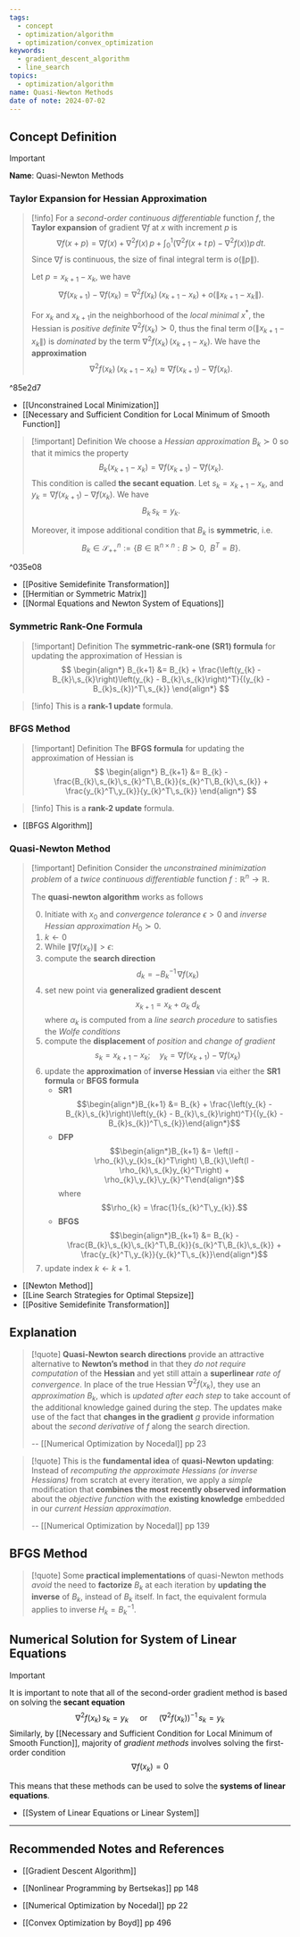 ```yaml
---
tags:
  - concept
  - optimization/algorithm
  - optimization/convex_optimization
keywords:
  - gradient_descent_algorithm
  - line_search
topics:
  - optimization/algorithm
name: Quasi-Newton Methods
date of note: 2024-07-02
---
```


## Concept Definition

>[!important]
>**Name**: Quasi-Newton Methods

### Taylor Expansion for Hessian Approximation

>[!info]
>For a *second-order continuous differentiable* function $f$,  the **Taylor expansion** of gradient $\nabla f$ at $x$ with increment $p$ is
>$$
>\nabla f(x + p) = \nabla f(x) + \nabla^2 f(x)\,p + \int_{0}^{1}\left(\nabla^2 f(x + t\,p) - \nabla^2 f(x) \right)p\,dt.
>$$
>Since $\nabla f$ is continuous, the size of final integral term is $o(\lVert p \rVert)$.
>
>Let $p = x_{k+1} - x_{k}$, we have
>$$
>\nabla f(x_{k+1}) - \nabla f(x_{k}) = \nabla^2 f(x_{k})\,\left(x_{k+1} - x_{k}\right) + o\left(\lVert x_{k+1} - x_{k} \rVert \right).
>$$
>
>For $x_{k}$ and $x_{k+1}$in the neighborhood of the *local minimal* $x^*$, the Hessian is *positive definite* $\nabla^2 f(x_{k}) \succ 0$, thus the final term $o\left(\lVert x_{k+1} - x_{k} \rVert \right)$ is *dominated* by the  term $\nabla^2 f(x_{k})\,\left(x_{k+1} - x_{k}\right)$. We have the **approximation**
>$$
>\nabla^2 f(x_{k})\,\left(x_{k+1} - x_{k}\right) \approx \nabla f(x_{k+1}) - \nabla f(x_{k}).
>$$

^85e2d7

- [[Unconstrained Local Minimization]]
- [[Necessary and Sufficient Condition for Local Minimum of Smooth Function]]

>[!important] Definition
>We choose a *Hessian approximation* $B_{k} \succ 0$ so that it mimics the property
>$$
>B_{k}\left(x_{k+1} - x_{k}\right) = \nabla f(x_{k+1}) - \nabla f(x_{k}).
>$$
>This condition is called **the secant equation**. Let $s_{k} = x_{k+1} - x_{k}$, and $y_{k} = \nabla f(x_{k+1}) - \nabla f(x_{k})$. We have
>$$
>B_{k}\,s_{k} = y_{k}.
>$$
>
>Moreover, it impose additional condition that $B_{k}$ is **symmetric**, i.e.
>$$
>B_{k} \in \mathcal{S}_{++}^{n} := \left\{ B\in \mathbb{R}^{n\times n}: B \succ 0, \;\; B^{T} = B \right\}. 
>$$

^035e08

- [[Positive Semidefinite Transformation]]
- [[Hermitian or Symmetric Matrix]]
- [[Normal Equations and Newton System of Equations]]

### Symmetric Rank-One Formula

>[!important] Definition
>The **symmetric-rank-one (SR1) formula** for updating the approximation of Hessian is
>$$
>\begin{align*}
>B_{k+1} &= B_{k} + \frac{\left(y_{k} - B_{k}\,s_{k}\right)\left(y_{k} - B_{k}\,s_{k}\right)^T}{(y_{k} - B_{k}s_{k})^T\,s_{k}}
>\end{align*}
>$$

>[!info]
>This is a **rank-1 update** formula.

### BFGS Method

>[!important] Definition
>The **BFGS formula** for updating the approximation of Hessian is
>$$
>\begin{align*}
>B_{k+1} &= B_{k} - \frac{B_{k}\,s_{k}\,s_{k}^T\,B_{k}}{s_{k}^T\,B_{k}\,s_{k}} + \frac{y_{k}^T\,y_{k}}{y_{k}^T\,s_{k}}
>\end{align*}
>$$

>[!info]
>This is a **rank-2 update** formula.

- [[BFGS Algorithm]]

### Quasi-Newton Method 

>[!important] Definition
>Consider the *unconstrained  minimization problem* of a *twice continuous differentiable* function $f: \mathbb{R}^{n} \to \mathbb{R}$. 
>
>The **quasi-newton algorithm** works as follows
>
>0. Initiate with  $x_{0}$ and *convergence tolerance* $\epsilon >0$ and *inverse Hessian approximation* $H_{0} \succ 0.$
>1. $k \leftarrow 0$
>2. While $\lVert \nabla f(x_{k}) \rVert > \epsilon$:
>	1. compute the **search direction** $$d_{k} = - B_{k}^{-1}\,\nabla f(x_{k})$$
>	2. set new point via **generalized gradient descent** $$x_{k+1} = x_{k} + \alpha_{k}\;d_{k}$$ where $\alpha_{k}$ is computed from a *line search procedure* to satisfies the *Wolfe conditions*
>	3. compute the **displacement** of *position* and *change of gradient* $$s_{k} = x_{k+1} - x_{k}; \quad y_{k} = \nabla f(x_{k+1}) - \nabla f(x_{k})$$
>	4. update the **approximation** of **inverse Hessian** via either the **SR1 formula** or **BFGS formula**
>		- **SR1** $$\begin{align*}B_{k+1} &= B_{k} + \frac{\left(y_{k} - B_{k}\,s_{k}\right)\left(y_{k} - B_{k}\,s_{k}\right)^T}{(y_{k} - B_{k}s_{k})^T\,s_{k}}\end{align*}$$
>		- **DFP** $$\begin{align*}B_{k+1} &= \left(I - \rho_{k}\,y_{k}s_{k}^T\right) \,B_{k}\,\left(I - \rho_{k}\,s_{k}y_{k}^T\right) + \rho_{k}\,y_{k}\,y_{k}^T\end{align*}$$ where $$\rho_{k} = \frac{1}{s_{k}^T\,y_{k}}.$$ 
>		- **BFGS** $$\begin{align*}B_{k+1} &= B_{k} - \frac{B_{k}\,s_{k}\,s_{k}^T\,B_{k}}{s_{k}^T\,B_{k}\,s_{k}} + \frac{y_{k}^T\,y_{k}}{y_{k}^T\,s_{k}}\end{align*}$$
>	1. update index $k \leftarrow k+ 1.$   

- [[Newton Method]]
- [[Line Search Strategies for Optimal Stepsize]]
- [[Positive Semidefinite Transformation]]

## Explanation

>[!quote]
>**Quasi-Newton search directions** provide an attractive alternative to **Newton’s method** in that they *do not require computation* of the **Hessian** and yet still attain a **superlinear** *rate of convergence*. In place of the true Hessian $\nabla^2 f(x_{k})$, they use an *approximation* $B_{k}$, which is *updated after each step* to take account of the additional knowledge gained during the step. The updates make use of the fact that **changes in the gradient** $g$ provide information about the *second derivative* of $f$ along the search direction.
>
>-- [[Numerical Optimization by Nocedal]] pp 23


>[!quote]
>This is the **fundamental idea** of **quasi-Newton updating**: Instead of *recomputing the approximate Hessians (or inverse Hessians)* from scratch at every iteration, we apply a *simple* modification that **combines the most recently observed information** about the *objective function* with the **existing knowledge** embedded in our *current Hessian approximation*.
>
>-- [[Numerical Optimization by Nocedal]] pp 139

## BFGS Method

>[!quote]
>Some **practical implementations** of quasi-Newton methods *avoid* the need to **factorize** $B_{k}$ at each iteration by **updating the inverse** of $B_{k}$, instead of $B_{k}$ itself. In fact, the equivalent formula applies to inverse $H_{k} =B_{k}^{-1}.$

## Numerical Solution for System of Linear Equations

>[!important]
>It is important to note that all of the second-order gradient method is based on solving the **secant equation**
>$$
>\nabla^2 f(x_{k})\,s_{k} = y_{k} \quad \text{ or } \quad  \left(\nabla^2 f(x_{k})\right)^{-1}\,s_{k} = y_{k}
>$$
>Similarly, by [[Necessary and Sufficient Condition for Local Minimum of Smooth Function]], majority of *gradient methods* involves solving the first-order condition
>$$
>\nabla f(x_{k}) = 0
>$$
>
>This means that these methods can be used to solve the **systems of linear equations**.

- [[System of Linear Equations or Linear System]]



-----------
##  Recommended Notes and References

- [[Gradient Descent Algorithm]]

- [[Nonlinear Programming by Bertsekas]] pp 148
- [[Numerical Optimization by Nocedal]] pp 22
- [[Convex Optimization by Boyd]] pp 496